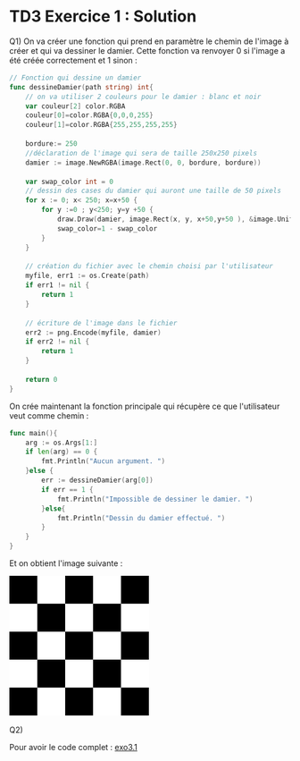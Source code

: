 # TD3 Exercice 1 : Solution 

Q1) On va créer une fonction qui prend en paramètre le chemin de l'image à créer et qui va dessiner le damier. Cette fonction va renvoyer 0 si l'image a été créée correctement et 1 sinon : 

```go 
// Fonction qui dessine un damier
func dessineDamier(path string) int{
    // on va utiliser 2 couleurs pour le damier : blanc et noir
    var couleur[2] color.RGBA
    couleur[0]=color.RGBA{0,0,0,255}
    couleur[1]=color.RGBA{255,255,255,255}

    bordure:= 250
    //déclaration de l'image qui sera de taille 250x250 pixels
    damier := image.NewRGBA(image.Rect(0, 0, bordure, bordure))

    var swap_color int = 0
    // dessin des cases du damier qui auront une taille de 50 pixels
    for x := 0; x< 250; x=x+50 {
        for y :=0 ; y<250; y=y +50 {
            draw.Draw(damier, image.Rect(x, y, x+50,y+50 ), &image.Uniform{couleur[swap_color]}, image.ZP, draw.Src)
            swap_color=1 - swap_color
        }
    }

    // création du fichier avec le chemin choisi par l'utilisateur
    myfile, err1 := os.Create(path)
    if err1 != nil {
        return 1
    }

    // écriture de l'image dans le fichier
    err2 := png.Encode(myfile, damier)
    if err2 != nil {
        return 1
    }

    return 0
}
```

On crée maintenant la fonction principale qui récupère ce que l'utilisateur veut comme chemin : 

```go
func main(){
    arg := os.Args[1:]
    if len(arg) == 0 {
        fmt.Println("Aucun argument. ")
    }else {
        err := dessineDamier(arg[0])
        if err == 1 {
            fmt.Println("Impossible de dessiner le damier. ")
        }else{
            fmt.Println("Dessin du damier effectué. ")
        }
    }
}
```

Et on obtient l'image suivante : 

<img src="pics/damier.png" alt="Damier"/>

Q2) 

Pour avoir le code complet : [exo3.1](exo3.1.zip)